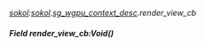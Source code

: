 _[sokol](../../modules/sokol/sokol-module.md):[sokol](../../modules/sokol/sokol-module.md).[sg\_wgpu\_context\_desc](../../modules/sokol/sokol-sg_wgpu_context_desc.md).render\_view\_cb_
##### Field render\_view\_cb:Void()
